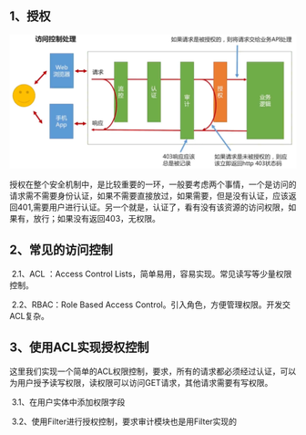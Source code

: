 ## 1、授权

![1](./image/授权.png)

​		授权在整个安全机制中，是比较重要的一环，一般要考虑两个事情，一个是访问的请求需不需要身份认证，如果不需要直接放过，如果需要，但是没有认证，应该返回401,需要用户进行认证。另一个就是，认证了，看有没有该资源的访问权限，如果有，放行；如果没有返回403，无权限。

## 2、常见的访问控制

​	2.1、ACL ：Access Control Lists，简单易用，容易实现。常见读写等少量权限控制。

​	2.2、RBAC：Role Based Access Control。引入角色，方便管理权限。开发交ACL复杂。

## 3、使用ACL实现授权控制

​		这里我们实现一个简单的ACL权限控制，要求，所有的请求都必须经过认证，可以为用户授予读写权限，读权限可以访问GET请求，其他请求需要有写权限。

​		3.1、在用户实体中添加权限字段

​		3.2、使用Filter进行授权控制，要求审计模块也是用Filter实现的